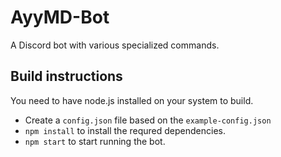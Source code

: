 # AyyMD-Bot
A Discord bot with various specialized commands.

## Build instructions
You need to have node.js installed on your system to build. 

- Create a `config.json` file based on the `example-config.json`
- `npm install` to install the requred dependencies.
- `npm start` to start running the bot.
